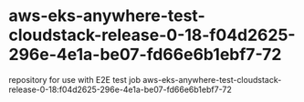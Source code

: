 # aws-eks-anywhere-test-cloudstack-release-0-18-f04d2625-296e-4e1a-be07-fd66e6b1ebf7-72
repository for use with E2E test job aws-eks-anywhere-test-cloudstack-release-0-18:f04d2625-296e-4e1a-be07-fd66e6b1ebf7-72
